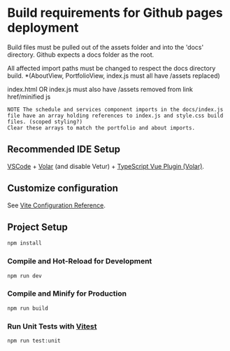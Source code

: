 # Build requirements for Github pages deployment

Build files must be pulled out of the assets folder and into the 'docs' directory. Github expects a docs folder as the root.

All affected import paths must be changed to respect the docs directory build. 
*(AboutView, PortfolioView, index.js must all have /assets replaced) 

index.html OR index.js must also have /assets removed from link href/minified js

    NOTE The schedule and services component imports in the docs/index.js file have an array holding references to index.js and style.css build files. (scoped styling?) 
    Clear these arrays to match the portfolio and about imports.




## Recommended IDE Setup

[VSCode](https://code.visualstudio.com/) + [Volar](https://marketplace.visualstudio.com/items?itemName=Vue.volar) (and disable Vetur) + [TypeScript Vue Plugin (Volar)](https://marketplace.visualstudio.com/items?itemName=Vue.vscode-typescript-vue-plugin).

## Customize configuration

See [Vite Configuration Reference](https://vitejs.dev/config/).

## Project Setup

```sh
npm install
```

### Compile and Hot-Reload for Development

```sh
npm run dev
```

### Compile and Minify for Production

```sh
npm run build
```

### Run Unit Tests with [Vitest](https://vitest.dev/)

```sh
npm run test:unit
```
